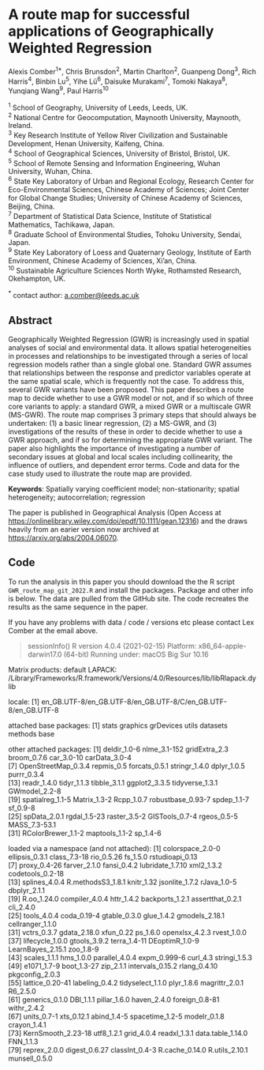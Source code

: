 # A route map for successful applications of Geographically Weighted Regression

Alexis Comber<sup>1*</sup>, Chris Brunsdon<sup>2</sup>, Martin Charlton<sup>2</sup>, Guanpeng Dong<sup>3</sup>, Rich Harris<sup>4</sup>, Binbin Lu<sup>5</sup>, Yihe Lü<sup>6</sup>, Daisuke Murakami<sup>7</sup>, Tomoki Nakaya<sup>8</sup>, Yunqiang Wang<sup>9</sup>, Paul Harris<sup>10</sup>

<sup>1</sup> School of Geography, University of Leeds, Leeds, UK.\
<sup>2</sup> National Centre for Geocomputation, Maynooth University, Maynooth, Ireland.\
<sup>3</sup> Key Research Institute of Yellow River Civilization and Sustainable Development, Henan University, Kaifeng, China.\
<sup>4</sup> School of Geographical Sciences, University of Bristol, Bristol, UK.\
<sup>5</sup> School of Remote Sensing and Information Engineering, Wuhan University, Wuhan, China.\
<sup>6</sup> State Key Laboratory of Urban and Regional Ecology, Research Center for Eco-Environmental Sciences, Chinese Academy of Sciences; Joint Center for Global Change Studies; University of Chinese Academy of Sciences, Beijing, China.\
<sup>7</sup> Department of Statistical Data Science, Institute of Statistical Mathematics, Tachikawa, Japan.\
<sup>8</sup> Graduate School of Environmental Studies, Tohoku University, Sendai, Japan.\
<sup>9</sup> State Key Laboratory of Loess and Quaternary Geology, Institute of Earth Environment, Chinese Academy of Sciences, Xi’an, China.\
<sup>10</sup> Sustainable Agriculture Sciences North Wyke, Rothamsted Research, Okehampton, UK.

<sup>*</sup> contact author: a.comber@leeds.ac.uk

## Abstract

Geographically Weighted Regression (GWR) is increasingly used in spatial analyses of social and environmental data. It allows spatial heterogeneities in processes and relationships to be investigated through a series of local regression models rather than a single global one. Standard GWR assumes that relationships between the response and predictor variables operate at the same spatial scale, which is frequently not the case. To address this, several GWR variants have been proposed. This paper describes a route map to decide whether to use a GWR model or not, and if so which of three core variants to apply: a standard GWR, a mixed GWR or a multiscale GWR (MS-GWR). The route map comprises 3 primary steps that should always be undertaken: (1) a basic linear regression, (2) a MS-GWR, and (3) investigations of the results of these in order to decide whether to use a GWR approach, and if so for determining the appropriate GWR variant. The paper also highlights the importance of investigating a number of secondary issues at global and local scales including collinearity, the influence of outliers, and dependent error terms. Code and data for the case study used to illustrate the route map are provided.

**Keywords**: Spatially varying coefficient model; non-stationarity; spatial heterogeneity; autocorrelation; regression

The paper is published in Geographical Analysis (Open Access at https://onlinelibrary.wiley.com/doi/epdf/10.1111/gean.12316) and the draws heavily from an earier version now archived at https://arxiv.org/abs/2004.06070. 


## Code
To run the analysis in this paper you should download the the R script `GWR_route_map_git_2022.R` and install the packages. Package and other info is below. The data are pulled from the GitHub site. The code recreates the results as the same sequence in the paper. 

If you have any problems with data / code / versions etc please contact Lex Comber at the email above.

> sessionInfo()
R version 4.0.4 (2021-02-15)
Platform: x86_64-apple-darwin17.0 (64-bit)
Running under: macOS Big Sur 10.16

Matrix products: default
LAPACK: /Library/Frameworks/R.framework/Versions/4.0/Resources/lib/libRlapack.dylib

locale:
[1] en_GB.UTF-8/en_GB.UTF-8/en_GB.UTF-8/C/en_GB.UTF-8/en_GB.UTF-8

attached base packages:
[1] stats     graphics  grDevices utils     datasets  methods   base     

other attached packages:
 [1] deldir_1.0-6        nlme_3.1-152        gridExtra_2.3       broom_0.7.6         car_3.0-10          carData_3.0-4      
 [7] OpenStreetMap_0.3.4 repmis_0.5          forcats_0.5.1       stringr_1.4.0       dplyr_1.0.5         purrr_0.3.4        
[13] readr_1.4.0         tidyr_1.1.3         tibble_3.1.1        ggplot2_3.3.5       tidyverse_1.3.1     GWmodel_2.2-8      
[19] spatialreg_1.1-5    Matrix_1.3-2        Rcpp_1.0.7          robustbase_0.93-7   spdep_1.1-7         sf_0.9-8           
[25] spData_2.0.1        rgdal_1.5-23        raster_3.5-2        GISTools_0.7-4      rgeos_0.5-5         MASS_7.3-53.1      
[31] RColorBrewer_1.1-2  maptools_1.1-2      sp_1.4-6           

loaded via a namespace (and not attached):
 [1] colorspace_2.0-0   ellipsis_0.3.1     class_7.3-18       rio_0.5.26         fs_1.5.0           rstudioapi_0.13   
 [7] proxy_0.4-26       farver_2.1.0       fansi_0.4.2        lubridate_1.7.10   xml2_1.3.2         codetools_0.2-18  
[13] splines_4.0.4      R.methodsS3_1.8.1  knitr_1.32         jsonlite_1.7.2     rJava_1.0-5        dbplyr_2.1.1      
[19] R.oo_1.24.0        compiler_4.0.4     httr_1.4.2         backports_1.2.1    assertthat_0.2.1   cli_2.4.0         
[25] tools_4.0.4        coda_0.19-4        gtable_0.3.0       glue_1.4.2         gmodels_2.18.1     cellranger_1.1.0  
[31] vctrs_0.3.7        gdata_2.18.0       xfun_0.22          ps_1.6.0           openxlsx_4.2.3     rvest_1.0.0       
[37] lifecycle_1.0.0    gtools_3.9.2       terra_1.4-11       DEoptimR_1.0-9     LearnBayes_2.15.1  zoo_1.8-9         
[43] scales_1.1.1       hms_1.0.0          parallel_4.0.4     expm_0.999-6       curl_4.3           stringi_1.5.3     
[49] e1071_1.7-9        boot_1.3-27        zip_2.1.1          intervals_0.15.2   rlang_0.4.10       pkgconfig_2.0.3   
[55] lattice_0.20-41    labeling_0.4.2     tidyselect_1.1.0   plyr_1.8.6         magrittr_2.0.1     R6_2.5.0          
[61] generics_0.1.0     DBI_1.1.1          pillar_1.6.0       haven_2.4.0        foreign_0.8-81     withr_2.4.2       
[67] units_0.7-1        xts_0.12.1         abind_1.4-5        spacetime_1.2-5    modelr_0.1.8       crayon_1.4.1      
[73] KernSmooth_2.23-18 utf8_1.2.1         grid_4.0.4         readxl_1.3.1       data.table_1.14.0  FNN_1.1.3         
[79] reprex_2.0.0       digest_0.6.27      classInt_0.4-3     R.cache_0.14.0     R.utils_2.10.1     munsell_0.5.0    
